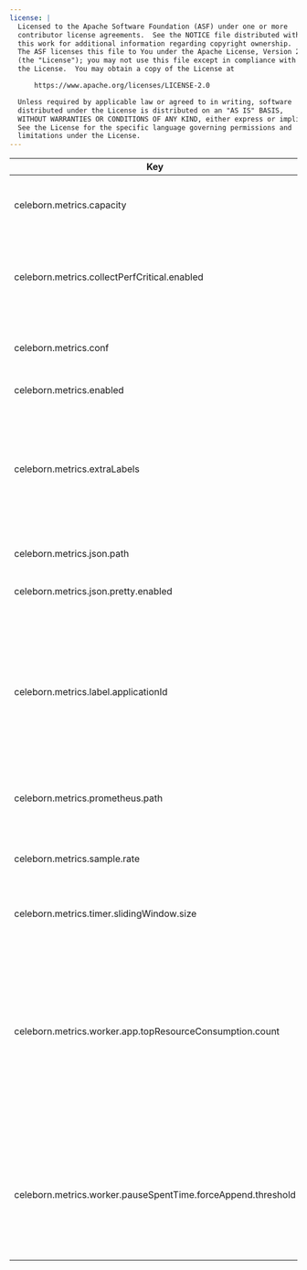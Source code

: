 ```yaml
---
license: |
  Licensed to the Apache Software Foundation (ASF) under one or more
  contributor license agreements.  See the NOTICE file distributed with
  this work for additional information regarding copyright ownership.
  The ASF licenses this file to You under the Apache License, Version 2.0
  (the "License"); you may not use this file except in compliance with
  the License.  You may obtain a copy of the License at

      https://www.apache.org/licenses/LICENSE-2.0

  Unless required by applicable law or agreed to in writing, software
  distributed under the License is distributed on an "AS IS" BASIS,
  WITHOUT WARRANTIES OR CONDITIONS OF ANY KIND, either express or implied.
  See the License for the specific language governing permissions and
  limitations under the License.
---
```


<!--begin-include-->
| Key | Default | isDynamic | Description | Since | Deprecated |
| --- | ------- | --------- | ----------- | ----- | ---------- |
| celeborn.metrics.capacity | 4096 | false | The maximum number of metrics which a source can use to generate output strings. | 0.2.0 |  | 
| celeborn.metrics.collectPerfCritical.enabled | false | false | It controls whether to collect metrics which may affect performance. When enable, Celeborn collects them. | 0.2.0 |  | 
| celeborn.metrics.conf | &lt;undefined&gt; | false | Custom metrics configuration file path. Default use `metrics.properties` in classpath. | 0.3.0 |  | 
| celeborn.metrics.enabled | true | false | When true, enable metrics system. | 0.2.0 |  | 
| celeborn.metrics.extraLabels |  | false | If default metric labels are not enough, extra metric labels can be customized. Labels' pattern is: `<label1_key>=<label1_value>[,<label2_key>=<label2_value>]*`; e.g. `env=prod,version=1` | 0.3.0 |  | 
| celeborn.metrics.json.path | /metrics/json | false | URI context path of json metrics HTTP server. | 0.4.0 |  | 
| celeborn.metrics.json.pretty.enabled | true | false | When true, view metrics in json pretty format | 0.4.0 |  | 
| celeborn.metrics.label.applicationId | false | false | When true, push applicationId as label for certain metrics. Note: applicationId is considered as a high cardinality label, be careful enabling it on metrics systems that are not optimized for high cardinality columns. | 0.6.0 |  | 
| celeborn.metrics.prometheus.path | /metrics/prometheus | false | URI context path of prometheus metrics HTTP server. | 0.4.0 |  | 
| celeborn.metrics.sample.rate | 1.0 | false | It controls if Celeborn collect timer metrics for some operations. Its value should be in [0.0, 1.0]. | 0.2.0 |  | 
| celeborn.metrics.timer.slidingWindow.size | 4096 | false | The sliding window size of timer metric. | 0.2.0 |  | 
| celeborn.metrics.worker.app.topResourceConsumption.count | 50 | false | Size for top items about top resource consumption applications list of worker. The top resource consumption is determined by sum of diskBytesWritten and hdfsBytesWritten. The top resource consumption count prevents the total number of metrics from exceeding the metrics capacity. | 0.6.0 |  | 
| celeborn.metrics.worker.pauseSpentTime.forceAppend.threshold | 10 | false | Force append worker pause spent time even if worker still in pause serving state. Help user can find worker pause spent time increase, when worker always been pause state. |  |  | 
<!--end-include-->
